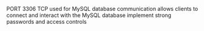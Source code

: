 PORT 3306 TCP
used for MySQL database communication
allows clients to connect and interact with the MySQL database
implement strong passwords and access controls